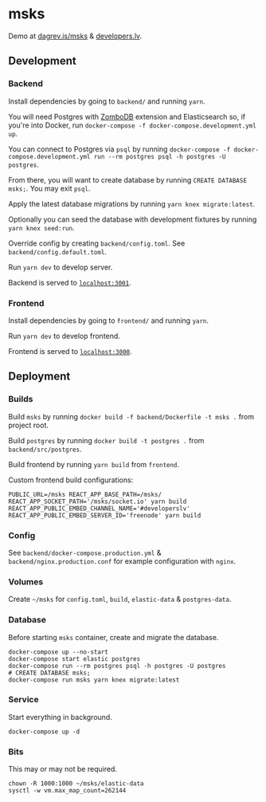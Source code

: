 # msks

Demo at [dagrev.is/msks](https://dagrev.is/msks) & [developers.lv](https://developers.lv/).

## Development

### Backend

Install dependencies by going to `backend/` and running `yarn`.

You will need Postgres with [ZomboDB](https://github.com/zombodb/zombodb) extension and Elasticsearch so, if you're into Docker, run `docker-compose -f docker-compose.development.yml up`.

You can connect to Postgres via `psql` by running `docker-compose -f docker-compose.development.yml run --rm postgres psql -h postgres -U postgres`.

From there, you will want to create database by running `CREATE DATABASE msks;`. You may exit `psql`.

Apply the latest database migrations by running `yarn knex migrate:latest`.

Optionally you can seed the database with development fixtures by running `yarn knex seed:run`.

Override config by creating `backend/config.toml`. See `backend/config.default.toml`.

Run `yarn dev` to develop server.

Backend is served to [`localhost:3001`](http://localhost:3001/).

### Frontend

Install dependencies by going to `frontend/` and running `yarn`.

Run `yarn dev` to develop frontend.

Frontend is served to [`localhost:3000`](http://localhost:3000/).

## Deployment

### Builds

Build `msks` by running `docker build -f backend/Dockerfile -t msks .` from project root.

Build `postgres` by running `docker build -t postgres .` from `backend/src/postgres`.

Build frontend by running `yarn build` from `frontend`.

Custom frontend build configurations:

    PUBLIC_URL=/msks REACT_APP_BASE_PATH=/msks/ REACT_APP_SOCKET_PATH='/msks/socket.io' yarn build
    REACT_APP_PUBLIC_EMBED_CHANNEL_NAME='#developerslv' REACT_APP_PUBLIC_EMBED_SERVER_ID='freenode' yarn build

### Config

See `backend/docker-compose.production.yml` & `backend/nginx.production.conf` for example configuration with `nginx`.

### Volumes

Create `~/msks` for `config.toml`, `build`, `elastic-data` & `postgres-data`.

### Database

Before starting `msks` container, create and migrate the database.

    docker-compose up --no-start
    docker-compose start elastic postgres
    docker-compose run --rm postgres psql -h postgres -U postgres
    # CREATE DATABASE msks;
    docker-compose run msks yarn knex migrate:latest

### Service

Start everything in background.

    docker-compose up -d

### Bits

This may or may not be required.

    chown -R 1000:1000 ~/msks/elastic-data
    sysctl -w vm.max_map_count=262144
